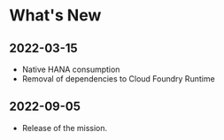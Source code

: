 # What's New

## 2022-03-15
  * Native HANA consumption
  * Removal of dependencies to Cloud Foundry Runtime

## 2022-09-05
   * Release of the mission.
